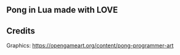 ## Pong in Lua made with LOVE

## Credits
Graphics: https://opengameart.org/content/pong-programmer-art
